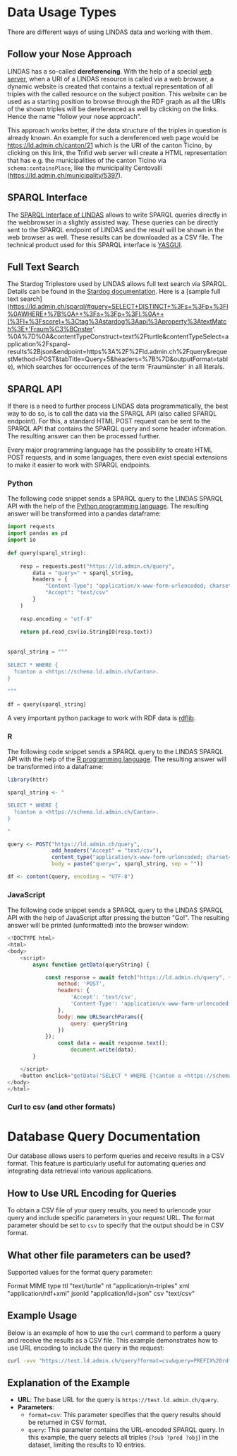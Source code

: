 # Data Usage Types

There are different ways of using LINDAS data and working with them.

## Follow your Nose Approach

LINDAS has a so-called **dereferencing**. With the help of a special [web server](https://zazuko.com/products/trifid/), when a URI of a LINDAS resource is called via a web browser, a dynamic website is created that contains a textual representation of all triples with the called resource on the subject position. This website can be used as a starting position to browse through the RDF graph as all the URIs of the shown triples will be dereferenced as well by clicking on the links. Hence the name "follow your nose approach".

This approach works better, if the data structure of the triples in question is already known. An example for such a dereferenced web page would be https://ld.admin.ch/canton/21 which is the URI of the canton Ticino, by clicking on this link, the Trifid web server will create a HTML representation that has e.g. the municipalities of the canton Ticino via `schema:containsPlace`, like the municipality Centovalli (https://ld.admin.ch/municipality/5397).

## SPARQL Interface

The [SPARQL Interface of LINDAS](/sparql) allows to write SPARQL queries directly in the webbrowser in a slightly assisted way. These queries can be directly sent to the SPARQL endpoint of LINDAS and the result will be shown in the web browser as well. These results can be downloaded as a CSV file. The technical product used for this SPARQL interface is [YASGUI](https://triply.cc/docs/yasgui-api/).

## Full Text Search

The Stardog Triplestore used by LINDAS allows full text search via SPARQL. Details can be found in the [Stardog documentation](https://docs.stardog.com/query-stardog/full-text-search#integration-with-sparql). Here is a [sample full text search](https://ld.admin.ch/sparql/#query=SELECT+DISTINCT+%3Fs+%3Fp+%3Fl%0AWHERE+%7B%0A++%3Fs+%3Fp+%3Fl.%0A++(%3Fl+%3Fscore)+%3Ctag%3Astardog%3Aapi%3Aproperty%3AtextMatch%3E+'Fraum%C3%BCnster'. %0A%7D%0A&contentTypeConstruct=text%2Fturtle&contentTypeSelect=application%2Fsparql-results%2Bjson&endpoint=https%3A%2F%2Fld.admin.ch%2Fquery&requestMethod=POST&tabTitle=Query+5&headers=%7B%7D&outputFormat=table), which searches for occurrences of the term 'Fraumünster' in all literals.

## SPARQL API

If there is a need to further process LINDAS data programmatically, the best way to do so, is to call the data via the SPARQL API (also called SPARQL endpoint). For this, a standard HTML POST request can be sent to the SPARQL API that contains the SPARQL query and some header information. The resulting answer can then be processed further.

Every major programming language has the possibility to create HTML POST requests, and in some languages, there even exist special extensions to make it easier to work with SPARQL endpoints.

### Python

The following code snippet sends a SPARQL query to the LINDAS SPARQL API with the help of the [Python programming language](https://www.python.org/). The resulting answer will be transformed into a pandas dataframe:

```python
import requests
import pandas as pd
import io
 
def query(sparql_string):
   
    resp = requests.post("https://ld.admin.ch/query",
        data = "query=" + sparql_string,
        headers = {
            "Content-Type": "application/x-www-form-urlencoded; charset=utf-8",
            "Accept": "text/csv"
        }
    )
 
    resp.encoding = "utf-8"
 
    return pd.read_csv(io.StringIO(resp.text))
 
 
sparql_string = """
 
SELECT * WHERE {
  ?canton a <https://schema.ld.admin.ch/Canton>.
}
 
"""
 
df = query(sparql_string)
```

A very important python package to work with RDF data is [rdflib](https://rdflib.readthedocs.io/en/stable/).

### R

The following code snippet sends a SPARQL query to the LINDAS SPARQL API with the help of the [R programming language](https://www.r-project.org/). The resulting answer will be transformed into a dataframe:

```r
library(httr)

sparql_string <- "

SELECT * WHERE {
  ?canton a <https://schema.ld.admin.ch/Canton>.
}

"

query <- POST("https://ld.admin.ch/query", 
              add_headers("Accept" = "text/csv"), 
              content_type("application/x-www-form-urlencoded; charset=UTF-8"),
              body = paste("query=", sparql_string, sep = ""))

df <- content(query, encoding = "UTF-8")
```

### JavaScript

The following code snippet sends a SPARQL query to the LINDAS SPARQL API with the help of JavaScript after pressing the button "Go!". The resulting answer will be printed (unformatted) into the browser window:

```javascript
<!DOCTYPE html>
<html>
<body>
    <script>
        async function getData(queryString) {

            const response = await fetch("https://ld.admin.ch/query", {
                method: 'POST',
                headers: {
                    'Accept': 'text/csv',
                    'Content-Type': 'application/x-www-form-urlencoded; charset=UTF-8'
                },
                body: new URLSearchParams({
                    query: queryString
                })
            });
                const data = await response.text();
                    document.write(data);
        }

    </script>
    <button onclick="getData('SELECT * WHERE {?canton a <https://schema.ld.admin.ch/Canton>}')">Go!</button>
</body>
</html>
```




### Curl to csv (and other formats)

# Database Query Documentation

Our database allows users to perform queries and receive results in a CSV format. This feature is particularly useful for automating queries and integrating data retrieval into various applications.

## How to Use URL Encoding for Queries

To obtain a CSV file of your query results, you need to urlencode your query and include specific parameters in your request URL. The format parameter should be set to `csv` to specify that the output should be in CSV format.

## What other file parameters can be used?

Supported values for the format query parameter:

Format	MIME type
ttl	"text/turtle"
nt	"application/n-triples"
xml	"application/rdf+xml"
jsonld	"application/ld+json"
csv	"text/csv"


## Example Usage

Below is an example of how to use the `curl` command to perform a query and receive the results as a CSV file. This example demonstrates how to use URL encoding to include the query in the request:

```bash
curl -vvv "https://test.ld.admin.ch/query?format=csv&query=PREFIX%20rdf%3A%20%3Chttp%3A%2F%2Fwww.w3.org%2F1999%2F02%2F22-rdf-syntax-ns%23%3E%0APREFIX%20rdfs%3A%20%3Chttp%3A%2F%2Fwww.w3.org%2F2000%2F01%2Frdf-schema%23%3E%0ASELECT%20%2A%20WHERE%20%7B%0A%20%20%3Fsub%20%3Fpred%20%3Fobj%20.%0A%7D%20LIMIT%2010"
```

## Explanation of the Example

- **URL**: The base URL for the query is `https://test.ld.admin.ch/query`.
- **Parameters**:
  - `format=csv`: This parameter specifies that the query results should be returned in CSV format.
  - `query`: This parameter contains the URL-encoded SPARQL query. In this example, the query selects all triples (`?sub ?pred ?obj`) in the dataset, limiting the results to 10 entries.

